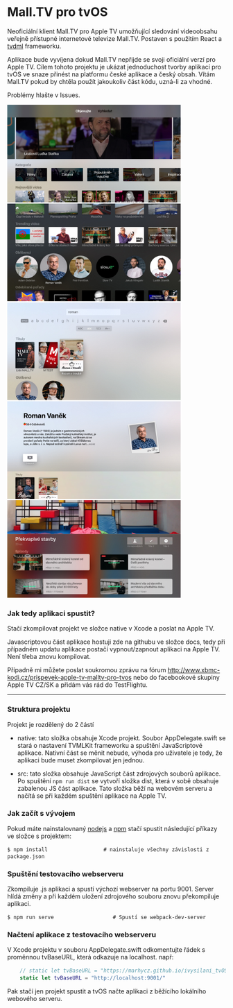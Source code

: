 # Mall.TV pro tvOS
Neoficiální klient Mall.TV pro Apple TV umožňující sledování videoobsahu veřejně přístupné internetové televize Mall.TV. Postaven s použitím React a [tvdml](https://github.com/a-ignatov-parc/tvdml) frameworku.

Aplikace bude vyvíjena dokud Mall.TV nepřijde se svoji oficiální verzí pro Apple TV. Cílem tohoto projektu je ukázat jednoduchost tvorby aplikací pro tvOS ve snaze přinést na platformu české aplikace a český obsah. Vítám Mall.TV pokud by chtěla použít jakoukoliv část kódu, uzná-li za vhodné.

Problémy hlašte v Issues.

<img src="docs/img/malltv_homepage_light.jpg" width="400"> <img src="docs/img/malltv_homepage_dark.jpg" width="400">
<img src="docs/img/malltv_search.jpg" width="400">
<img src="docs/img/malltv_channel.jpg" width="400">
<img src="docs/img/malltv_show.jpg" width="400">

### Jak tedy aplikaci spustit?
Stačí zkompilovat projekt ve složce native v Xcode a poslat na Apple TV.

Javascriptovou část aplikace hostuji zde na githubu ve složce docs, tedy při případném updatu aplikace postačí vypnout/zapnout aplikaci na Apple TV. Není třeba znovu kompilovat.

Případně mi můžete poslat soukromou zprávu na fórum http://www.xbmc-kodi.cz/prispevek-apple-tv-malltv-pro-tvos nebo do facebookové skupiny Apple TV CZ/SK a přidám vás rád do TestFlightu.

<hr /> 

### Struktura projektu
Projekt je rozdělený do 2 částí

- native: tato složka obsahuje Xcode projekt. Soubor AppDelegate.swift se stará o nastavení TVMLKit frameworku a spuštění JavaScriptové aplikace. Nativní část se měnit nebude, výhoda pro uživatele je tedy, že aplikaci bude muset zkompilovat jen jednou.

- src: tato složka obsahuje JavaScript část zdrojových souborů aplikace. Po spuštění `npm run dist` se vytvoří složka dist, která v sobě obsahuje zabalenou JS část aplikace. Tato složka běží na webovém serveru a načítá se při každém spuštění aplikace na Apple TV.

### Jak začít s vývojem

Pokud máte nainstalovnaný [nodejs](https://nodejs.org/) a [npm](https://www.npmjs.com/) stačí spustit následující příkazy ve složce s projektem:

```shell
$ npm install                  # nainstaluje všechny závislosti z package.json
```

### Spuštění testovacího webserveru
Zkompiluje .js aplikaci a spustí výchozí webserver na portu 9001. Server hlídá změny a při každém uložení zdrojového souboru znovu překompiluje aplikaci.

```shell
$ npm run serve                   # Spustí se webpack-dev-server
```

### Načtení aplikace z testovacího webserveru
V Xcode projektu v souboru AppDelegate.swift odkomentujte řádek s proměnnou tvBaseURL, která odkazuje na localhost. např:

```swift
    // static let tvBaseURL = "https://marhycz.github.io/ivysilani_tvOS/app/"
    static let tvBaseURL = "http://localhost:9001/"
```

Pak stačí jen projekt spustit a tvOS načte aplikaci z běžícího lokálního webového serveru.

